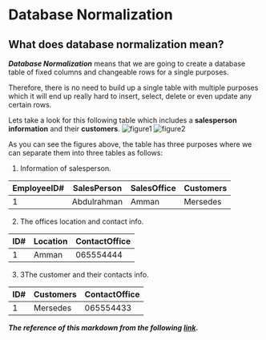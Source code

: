 # Database Normalization
## What does database normalization mean?

***Database Normalization*** means that we are going to create a database table of fixed columns and changeable rows for a single purposes.

Therefore, there is no need to build up a single table with multiple purposes which it will end up really hard to insert, select, delete or even update any certain rows.

Lets take a look for this following table which includes a **salesperson information** and their **customers**.
![figure1](https://www.essentialsql.com/wp-content/uploads/2014/06/FirstNormalFormUnormalized-1.png)
![figure2](https://www.essentialsql.com/wp-content/uploads/2014/06/Intro-Deletion-Anomaly-e1425554658757.png)

As you can see the figures above, the table has three purposes where we can separate them into three tables as follows:
1. Information of salesperson.

EmployeeID#| SalesPerson         |SalesOffice             |Customers
-----------|---------------------|------------------------|-------------
1          |Abdulrahman          |Amman                   |Mersedes

2. The offices location and contact info.

ID#        | Location            |ContactOffice             
-----------|---------------------|------------------------
1          |Amman                |065554444

3. 3The customer and their contacts info.

ID#        | Customers           |ContactOffice             
-----------|---------------------|------------------------
1          |Mersedes             |065554433

***The reference of this markdown from the following [link](https://www.essentialsql.com/get-ready-to-learn-sql-database-normalization-explained-in-simple-english/).***